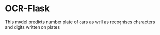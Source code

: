 # OCR-Flask
This model predicts number plate of cars as well as recognises characters and digits written on
plates.
